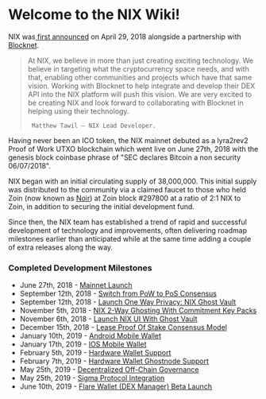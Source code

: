 # Welcome to the NIX Wiki!

NIX was[ first announced](https://medium.com/@nixplatform/nix-blocknet-a-partnership-for-the-cross-chain-era-61e50adc2918) on April 29, 2018 alongside a partnership with[ Blocknet](https://blocknet.co/).

> At NIX, we believe in more than just creating exciting technology. We believe in targeting what the cryptocurrency space needs, and with that, enabling other communities and projects which have that same vision. Working with Blocknet to help integrate and develop their DEX API into the NIX platform will push this vision. We are very excited to be creating NIX and look forward to collaborating with Blocknet in helping using their technology.
>
>      Matthew Tawil — NIX Lead Developer.

Having never been an ICO token, the NIX mainnet debuted as a lyra2rev2 Proof of Work UTXO blockchain which went live on June 27th, 2018 with the genesis block coinbase phrase of "SEC declares Bitcoin a non security 06/07/2018".

NIX began with an initial circulating supply of 38,000,000. This initial supply was distributed to the community via a claimed faucet to those who held Zoin \(now known as [Noir](https://noirofficial.org/)\) at Zoin block \#297800 at a ratio of 2:1 NIX to Zoin, in addition to securing the initial development fund.

Since then, the NIX team has established a trend of rapid and successful development of technology and improvements, often delivering roadmap milestones earlier than anticipated while at the same time adding a couple of extra releases along the way.

### Completed Development Milestones

* June 27th, 2018 - [Mainnet Launch](https://twitter.com/NIXplatform/status/1011935872244224000)
* September 12th, 2018 - [Switch from PoW to PoS Consensus](https://medium.com/@nixplatform/ghost-vault-and-proof-of-stake-are-live-1895ebd98b4)
* September 12th, 2018 - [Launch One Way Privacy: NIX Ghost Vault](https://medium.com/@nixplatform/ghost-vault-and-proof-of-stake-are-live-1895ebd98b4)
* November 5th, 2018 - [NIX 2-Way Ghosting With Commitment Key Packs](https://nixplatform.io/wp-content/uploads/2018/10/Commitment_Key_Packs_v1-0-1.pdf)
* November 6th, 2018 - [Launch NIX UI With Ghost Vault](https://twitter.com/NIXplatform/status/1059822358532448257)
* December 15th, 2018 - [Lease Proof Of Stake Consensus Model](https://medium.com/@nixplatform/nixs-leasing-proof-of-stake-consensus-837fe083de4f)
* January 10th, 2019 - [Android Mobile Wallet](https://medium.com/@nixplatform/nix-mobile-wallets-6a9448bed16)
* January 17th, 2019 - [IOS Mobile Wallet](https://medium.com/@nixplatform/nix-mobile-wallets-6a9448bed16)
* February 5th, 2019 - [Hardware Wallet Support](https://medium.com/@nixplatform/nix-is-now-supported-on-ledger-31ea60a3777f)
* February 7th, 2019 - [Hardware Wallet Ghostnode Support](https://medium.com/@nixplatform/how-to-set-up-your-nix-ghostnode-with-ledger-trezor-113f0cfb5871)
* May 25th, 2019 - [Decentralized Off-Chain Governance](https://medium.com/@nixplatform/nix-platform-off-chain-governance-bf4bfe474f6)
* May 25th, 2019 - [Sigma Protocol Integration](https://medium.com/@nixplatform/nix-privacy-reinforced-sigma-activated-successfully-7ecaecca14a0)
* June 10th, 2019 - [Flare Wallet \(DEX Manager\) Beta Launch](https://medium.com/@flarewallet.io/flare-desktop-wallets-now-available-1f9612ce6ead)

